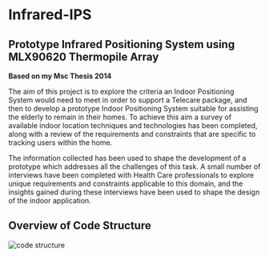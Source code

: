# Infrared-IPS
## Prototype Infrared Positioning System using MLX90620 Thermopile Array

**Based on my Msc Thesis 2014**

The aim of this project is to explore the criteria an Indoor Positioning System would need to meet in order to support a Telecare package, and then to develop a prototype Indoor Positioning System suitable for assisting the elderly to remain in their homes.
To achieve this aim a survey of available indoor location techniques and technologies has been completed, along with a review of the requirements and constraints that are specific to tracking users within the home.

The information collected has been used to shape the development of a prototype which addresses all the challenges of this task. 
A small number of interviews have been completed with Health Care professionals to explore unique requirements and constraints applicable to this domain, and the insights gained during these interviews have been used to shape the design of the indoor application.

## Overview of Code Structure

![code structure](https://github.com/tS7hKamAYL84j91/Infrared-IPS/blob/master/CodeStructure.png)







